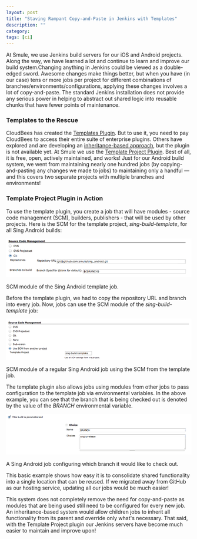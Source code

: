 ```yaml
---
layout: post
title: "Staving Rampant Copy-and-Paste in Jenkins with Templates"
description: ""
category: 
tags: [ci]
---
```


At Smule, we use Jenkins build servers for our iOS and Android projects. Along the way, we have learned a lot and continue to learn and improve our build system.Changing anything in Jenkins could be viewed as a double-edged sword. Awesome changes make things better, but when you have (in our case) tens or more jobs per project for different combinations of branches/environments/configurations, applying these changes involves a lot of copy-and-paste. The standard Jenkins installation does not provide any serious power in helping to abstract out shared logic into reusable chunks that have fewer points of maintenance. 

<!--break-->

### Templates to the Rescue
CloudBees has created the [Templates Plugin](http://www.cloudbees.com/jenkins-enterprise-by-cloudbees-features-templates-plugin.cb). But to use it, you need to pay CloudBees to access their entire suite of enterprise plugins. Others have explored and are developing an [inheritance-based approach](http://www.cloudbees.com/jenkins-user-conference-2012-san-francisco-abstracts.cb#MartinSchroder), but the plugin is not available yet. At Smule we use the [Template Project Plugin](https://wiki.jenkins-ci.org/display/JENKINS/Template+Project+Plugin). Best of all, it is free, open, actively maintained, and works! Just for our Android build system, we went from maintaining nearly one hundred jobs (by copying-and-pasting any changes we made to jobs) to maintaining only a handful — and this covers two separate projects with multiple branches and environments! 

### Template Project Plugin in Action
To use the template plugin, you create a job that will have modules - source code management (SCM), builders, publishers - that will be used by other projects. Here is the SCM for the template project, *sing-build-template*, for all Sing Android builds:

<div>
	<img class="rounded-corners" src="/assets/images/posts/2013-05-03/SCM-build-template.png"/>
	<p class="caption-text">SCM module of the Sing Android template job.</p>
</div>

Before the template plugin, we had to copy the repository URL and branch into every job. Now, jobs can use the SCM module of the *sing-build-template* job:

<div>
	<img class="rounded-corners" src="/assets/images/posts/2013-05-03/SCM-using-template.png"/>
	<p class="caption-text">SCM module of a regular Sing Android job using the SCM from the template job.</p>
</div>

The template plugin also allows jobs using modules from other jobs to pass configuration to the template job via environmental variables. In the above example, you can see that the branch that is being checked out is denoted by the value of the *BRANCH* environmental variable.

<div>
	<img class="rounded-corners" src="/assets/images/posts/2013-05-03/SCM-defining-environmental.png"/>
	<p class="caption-text">A Sing Android job configuring which branch it would like to check out.</p>
</div>

This basic example shows how easy it is to consolidate shared functionality into a single location that can be reused. If we migrated away from GitHub as our hosting service, updating all our jobs would be much easier!

This system does not completely remove the need for copy-and-paste as modules that are being used still need to be configured for every new job. An inheritance-based system would allow children jobs to inherit all functionality from its parent and override only what's necessary. That said, with the Template Project plugin our Jenkins servers have become much easier to maintain and improve upon!
